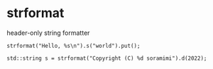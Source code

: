 # strformat
header-only string formatter

```
strformat("Hello, %s\n").s("world").put();
```

```
std::string s = strformat("Copyright (C) %d soramimi").d(2022);
```
